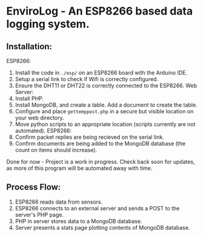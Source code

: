 # EnviroLog - An ESP8266 based data logging system.


## Installation:

ESP8266:
1. Install the code in `./esp/` on an ESP8266 board with the Arduino IDE.
2. Setup a serial link to check if Wifi is correctly configured.
3. Ensure the DHT11 or DHT22 is correctly connected to the ESP8266.
    Web Server:
4. Install PHP.
5. Install MongoDB, and create a table. Add a document to create the table.
6. Configure and place `gettemppost.php` in a secure but visible location on your web directory.
7. Move python scripts to an appropriate location (scripts currently are not automated).
    ESP8266:
8. Confirm packet replies are being recieved on the serial link.
9. Confirm documents are being added to the MongoDB database (the count on items should increase).

Done for now - Project is a work in progress.
Check back soon for updates, as more of this program will be automated away with time.


## Process Flow:
1. ESP8266 reads data from sensors.
1. ESP8266 connects to an external server and sends a POST to the server's PHP page.
1. PHP in server stores data to a MongoDB database.
1. Server presents a stats page plotting contents of MongoDB database.

